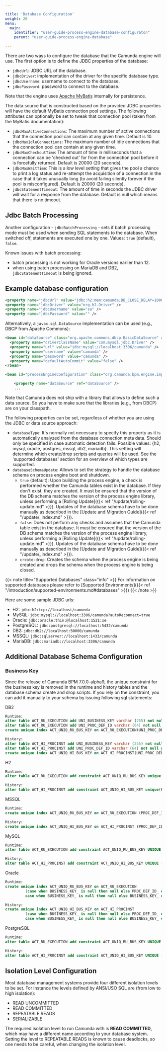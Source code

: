 ```yaml
---

title: 'Database Configuration'
weight: 20
menu:
  main:
    identifier: "user-guide-process-engine-database-configuraton"
    parent: "user-guide-process-engine-database"

---
```


There are two ways to configure the database that the Camunda engine will use. The first option is to define the JDBC properties of the database:

* `jdbcUrl`: JDBC URL of the database.
* `jdbcDriver`: implementation of the driver for the specific database type.
* `jdbcUsername`: username to connect to the database.
* `jdbcPassword`: password to connect to the database.

Note that the engine uses [Apache MyBatis](http://www.mybatis.org/) internally for persistence.

The data source that is constructed based on the provided JDBC properties will have the default MyBatis connection pool settings. The following attributes can optionally be set to tweak that connection pool (taken from the MyBatis documentation):

* `jdbcMaxActiveConnections`: The maximum number of active connections that the connection pool can contain at any given time. Default is 10.
* `jdbcMaxIdleConnections`: The maximum number of idle connections that the connection pool can contain at any given time.
* `jdbcMaxCheckoutTime`: The amount of time in milliseconds that a connection can be 'checked out' for from the connection pool before it is forcefully returned. Default is 20000 (20 seconds).
* `jdbcMaxWaitTime`: This is a low level setting that gives the pool a chance to print a log status and re-attempt the acquisition of a connection in the case that it takes unusually long (to avoid failing silently forever if the pool is misconfigured). Default is 20000 (20 seconds).
* `jdbcStatementTimeout`: The amount of time in seconds the JDBC driver will wait for a response from the database. Default is null which means that there is no timeout.


## Jdbc Batch Processing

<a name="jdbcBatchProcessing"></a>Another configuration - `jdbcBatchProcessing` - sets if batch processing mode must be used when sending SQL statements to the database. When switched off, statements are executed one by one.
Values: `true` (default), `false`.

Known issues with batch processing:

* batch processing is not working for Oracle versions earlier than 12.
* when using batch processing on MariaDB and DB2, `jdbcStatementTimeout` is being ignored.


## Example database configuration

```xml
<property name="jdbcUrl" value="jdbc:h2:mem:camunda;DB_CLOSE_DELAY=1000" />
<property name="jdbcDriver" value="org.h2.Driver" />
<property name="jdbcUsername" value="sa" />
<property name="jdbcPassword" value="" />
```

Alternatively, a `javax.sql.DataSource` implementation can be used (e.g., DBCP from Apache Commons):

```xml
<bean id="dataSource" class="org.apache.commons.dbcp.BasicDataSource" >
  <property name="driverClassName" value="com.mysql.jdbc.Driver" />
  <property name="url" value="jdbc:mysql://localhost:3306/camunda" />
  <property name="username" value="camunda" />
  <property name="password" value="camunda" />
  <property name="defaultAutoCommit" value="false" />
</bean>

<bean id="processEngineConfiguration" class="org.camunda.bpm.engine.impl.cfg.StandaloneProcessEngineConfiguration">

    <property name="dataSource" ref="dataSource" />
    ...
```

Note that Camunda does not ship with a library that allows to define such a data source. So you have to make sure that the libraries (e.g., from DBCP) are on your classpath.

The following properties can be set, regardless of whether you are using the JDBC or data source approach:

* `databaseType`: It's normally not necessary to specify this property as it is automatically analyzed from the database connection meta data. Should only be specified in case automatic detection fails. Possible values: {h2, mysql, oracle, postgres, mssql, db2, mariadb}. This setting will determine which create/drop scripts and queries will be used. See the 'supported databases' section for an overview of which types are supported.</li>
* `databaseSchemaUpdate`: Allows to set the strategy to handle the database schema on process engine boot and shutdown.
  * `true` (default): Upon building the process engine, a check is performed whether the Camunda tables exist in the database. If they don't exist, they are created. It must be ensured that the version of the DB schema matches the version of the process engine library, unless performing a [Rolling Update]({{< ref "/update/rolling-update.md" >}}). Updates of the database schema have to be done manually as described in the [Update and Migration Guide]({{< ref "/update/_index.md" >}}).
  * `false`: Does not perform any checks and assumes that the Camunda table exist in the database. It must be ensured that the version of the DB schema matches the version of the process engine library, unless performing a [Rolling Update]({{< ref "/update/rolling-update.md" >}}). Updates of the database schema have to be done manually as described in the [Update and Migration Guide]({{< ref "/update/_index.md" >}}).
  * `create-drop`: Creates the schema when the process engine is being created and drops the schema when the process engine is being closed.

{{< note title="Supported Databases" class="info" >}}
  For information on supported databases please refer to [Supported Environments]({{< ref "/introduction/supported-environments.md#databases" >}})
{{< /note >}}

Here are some sample JDBC urls:

* H2: `jdbc:h2:tcp://localhost/camunda`
* MySQL: `jdbc:mysql://localhost:3306/camunda?autoReconnect=true`
* Oracle: `jdbc:oracle:thin:@localhost:1521:xe`
* PostgreSQL: `jdbc:postgresql://localhost:5432/camunda`
* DB2: `jdbc:db2://localhost:50000/camunda`
* MSSQL: `jdbc:sqlserver://localhost:1433/camunda`
* MariaDB: `jdbc:mariadb://localhost:3306/camunda`


## Additional Database Schema Configuration

### Business Key

Since the release of Camunda BPM 7.0.0-alpha9, the unique constraint for the business key is removed in the runtime and history tables and the database schema create and drop scripts.
If you rely on the constraint, you can add it manually to your schema by issuing following sql statements:

DB2

```sql
Runtime:
alter table ACT_RU_EXECUTION add UNI_BUSINESS_KEY varchar (255) not null generated always as (case when "BUSINESS_KEY_" is null then "ID_" else "BUSINESS_KEY_" end);
alter table ACT_RU_EXECUTION add UNI_PROC_DEF_ID varchar (64) not null generated always as (case when "PROC_DEF_ID_" is null then "ID_" else "PROC_DEF_ID_" end);
create unique index ACT_UNIQ_RU_BUS_KEY on ACT_RU_EXECUTION(UNI_PROC_DEF_ID, UNI_BUSINESS_KEY);

History:
alter table ACT_HI_PROCINST add UNI_BUSINESS_KEY varchar (255) not null generated always as (case when "BUSINESS_KEY_" is null then "ID_" else "BUSINESS_KEY_" end);
alter table ACT_HI_PROCINST add UNI_PROC_DEF_ID varchar (64) not null generated always as (case when "PROC_DEF_ID_" is null then "ID_" else "PROC_DEF_ID_" end);
create unique index ACT_UNIQ_HI_BUS_KEY on ACT_HI_PROCINST(UNI_PROC_DEF_ID, UNI_BUSINESS_KEY);
```

H2

```sql
Runtime:
alter table ACT_RU_EXECUTION add constraint ACT_UNIQ_RU_BUS_KEY unique(PROC_DEF_ID_, BUSINESS_KEY_);

History:
alter table ACT_HI_PROCINST add constraint ACT_UNIQ_HI_BUS_KEY unique(PROC_DEF_ID_, BUSINESS_KEY_);
```

MSSQL

```sql
Runtime:
create unique index ACT_UNIQ_RU_BUS_KEY on ACT_RU_EXECUTION (PROC_DEF_ID_, BUSINESS_KEY_) where BUSINESS_KEY_ is not null;

History:
create unique index ACT_UNIQ_HI_BUS_KEY on ACT_HI_PROCINST (PROC_DEF_ID_, BUSINESS_KEY_) where BUSINESS_KEY_ is not null;
```

MySQL

```sql
Runtime:
alter table ACT_RU_EXECUTION add constraint ACT_UNIQ_RU_BUS_KEY UNIQUE (PROC_DEF_ID_, BUSINESS_KEY_);

History:
alter table ACT_HI_PROCINST add constraint ACT_UNIQ_HI_BUS_KEY UNIQUE (PROC_DEF_ID_, BUSINESS_KEY_);
```

Oracle

```sql
Runtime:
create unique index ACT_UNIQ_RU_BUS_KEY on ACT_RU_EXECUTION
         (case when BUSINESS_KEY_ is null then null else PROC_DEF_ID_ end,
         case when BUSINESS_KEY_ is null then null else BUSINESS_KEY_ end);

History:
create unique index ACT_UNIQ_HI_BUS_KEY on ACT_HI_PROCINST
         (case when BUSINESS_KEY_ is null then null else PROC_DEF_ID_ end,
         case when BUSINESS_KEY_ is null then null else BUSINESS_KEY_ end);
```

PostgreSQL

```sql
Runtime:
alter table ACT_RU_EXECUTION add constraint ACT_UNIQ_RU_BUS_KEY UNIQUE (PROC_DEF_ID_, BUSINESS_KEY_);

History:
alter table ACT_HI_PROCINST add constraint ACT_UNIQ_HI_BUS_KEY UNIQUE (PROC_DEF_ID_, BUSINESS_KEY_);
```

## Isolation Level Configuration

Most database management systems provide four different isolation levels to be set. For instance the levels defined by ANSI/USO SQL are (from low to high isolation):

* READ UNCOMMITTED 
* READ COMMITTED
* REPEATABLE READS
* SERIALIZABLE 

The required isolation level to run Camunda with is **READ COMMITTED**, which may have a different name according to your database system. Setting the level to REPEATABLE READS is known to cause deadlocks, so one needs to be careful, when changing the isolation level.
